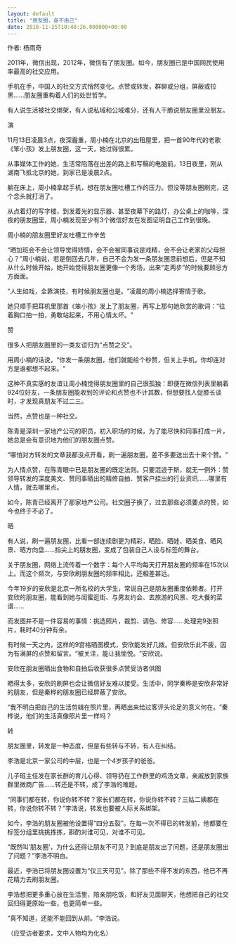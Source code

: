 ```yaml
---
layout: default
title: "朋友圈，身不由己"
date: 2018-11-25T10:48:26.000000+00:00
---
```


作者: 杨雨奇

2011年，微信出现，2012年，微信有了朋友圈。如今，朋友圈已是中国网民使用率最高的社交应用。

手机在手，中国人的社交方式悄然变化。点赞或转发，群聊或分组，屏蔽或拉黑……朋友圈重构着人们的处世哲学。

有人说生活被社交绑架，有人说私域和公域难分，还有人干脆说朋友圈里没朋友。

演

11月13日凌晨3点，夜深霾重，周小楠在北京的出租屋里，把一首90年代的老歌《笨小孩》发上朋友圈，这一天，她过得很累。

从事媒体工作的她，生活常陷落在出差的路上和写稿的电脑前。13日夜里，刚从湖南飞抵北京的她，到家已是凌晨2点。

躺在床上，周小楠拿起手机，想在朋友圈吐槽工作的压力。但没等朋友圈刷完，这个念头就打消了。

从点着灯的写字楼，到发着光的显示器、甚至夜幕下的路灯，办公桌上的咖啡，深夜的朋友圈里，周小楠发现至少有3个微信好友在发图证明自己工作到很晚。

周小楠的朋友圈里好友吐槽工作辛苦

‌‌“晒加班会不会让领导觉得矫情，会不会被同事说是戏精，会不会让老家的父母担心？‌‌”周小楠说，若是倒回去几年，自己不会为发一条朋友圈思前想后，但是不知从什么时候开始，她开始觉得朋友圈更像一个秀场，出来‌‌“走两步‌‌”的时候要顾忌方方面面。

‌‌“人生如戏，全靠演技，有时候朋友圈也是。‌‌”凌晨的周小楠选择寄情于歌。

她只顺手把耳机里那首《笨小孩》发上了朋友圈，再写上那句她欣赏的歌词：‌‌“往着胸口拍一拍，勇敢站起来，不用心情太坏。‌‌”

赞

很多人把朋友圈里的一类友谊归为‌‌“点赞之交‌‌”。

用周小楠的话说，‌‌“你发一条朋友圈，他们就能给个秒赞，但关上手机，你却连对方是谁都想不起来。‌‌”

这种不真实感的友谊让周小楠觉得朋友圈里的自己很孤独：即便在微信列表里躺着924位好友，一条朋友圈能收到的评论和点赞也不计其数，但想要找人促膝长谈时，才发现真朋友不过二三。

当然，点赞也是一种社交。

陈青是深圳一家地产公司的职员，初入职场的时候，为了能尽快和同事打成一片，她总是会有意识地为他们的朋友圈点赞。

‌‌“哪怕对方转发的文章我都没点开看，刷一遍朋友圈，差不多要送出去十来个赞。‌‌”

为人情点赞，在陈青眼中已是朋友圈的既定法则。只要混迹于斯，就无一例外：赞领导转发的深度美文、赞同事晒出的精修自拍、赞客户挂出的行业资讯……哪里有人情，就去哪里点。

如今，陈青已经离开了那家地产公司。社交圈子换了，过去那些必须要点的赞，如今也终于不必了。

晒

有人说，刷一遍朋友圈，比看一部连续剧更为精彩，晒脸、晒娃、晒美食、晒风景、晒方向盘……指尖上的朋友圈，变成了包装自己人设与标签的舞台。

关于朋友圈，网络上流传着一个数字：每个人平均每天打开朋友圈的频率在15次以上。而这个频次，与安欣刷朋友圈的频率相比，还相差甚远。

今年19岁的安欣是北京一所名校的大学生，常说自己是朋友圈重度依赖者。打开安欣的朋友圈，能看到她与闺蜜逛街、与男友约会、去旅游的风景、吃大餐的菜谱……

而发图并不是一件容易的事情：挑选照片，裁剪、调色、修容……处理完9张照片，耗时40分钟有余。

有时候一天之内，这样的9宫格晒图模式，安欣能发好几拨。但安欣乐此不疲，因为有满屏的点赞和留言。‌‌“被关注，能让我愉悦。‌‌”安欣说。


安欣在朋友圈晒出食物和自拍后收获很多点赞受访者供图

晒得太多，安欣的刷屏也会让微信好友难以接受。生活中，同学秦桦是安欣非常好的朋友，但是秦桦的朋友圈已经屏蔽了安欣。

‌‌“我不明白把自己的生活剪辑在照片里，再晒出来给过客评头论足的意义何在。‌‌”秦桦说，他们的生活真像照片里一样吗？

转

朋友圈里，转发是一种态度，但是有些转与不转，有人在纠结。

李浩是北京一家公司的中层，也是一个4岁孩子的爸爸。

儿子班主任发在家长群的育儿心得、领导扔在工作群里的鸡汤文章，亲戚放到家族群里微商广告……转还是不转，成了李浩的难题。

‌‌“同事们都在转，你说你转不转？家长们都在转，你说你转不转？三姑二姨都在转，你说你转不转？‌‌”李浩说，转发也要被人际关系绑架。

如今，李浩的朋友圈被他设置得‌‌“四分五裂‌‌”。在每一次不得已的转发前，他都要在标签分组里挑挑拣拣，斟酌对谁可见，对谁不可见。

‌‌“既然叫‌‌‘朋友圈’，为什么还得让朋友不可见？到底是朋友出了问题，还是朋友圈出了问题？‌‌”李浩不明白。

最近，李浩已将朋友圈设置为‌‌“仅三天可见‌‌”。除了那些不得不发的东西，他已不再花精力去刷朋友圈。

李浩想把更多重心放在生活里，陪亲朋吃饭，和好友见面聊天，他想把自己的社交回归得更原始一些，也更简单一些。

‌‌“真不知道，还能不能回到从前。‌‌”李浩说。

（应受访者要求，文中人物均为化名）

